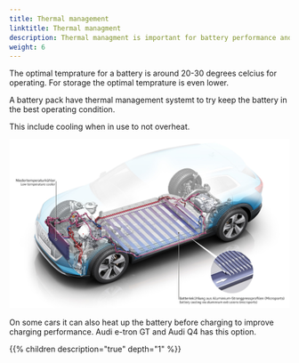 ```yaml
---
title: Thermal management
linktitle: Thermal managment
description: Thermal managment is important for battery performance and health
weight: 6
---
```


The optimal temprature for a battery is around 20-30 degrees celcius for operating. For storage the optimal temprature
is even lower.

A battery pack have thermal management systemt to try keep the battery in the best operating condition.

This include cooling when in use to not overheat.

![Battery cooling](batterycooling_1.jpg "Battery cooling")

On some cars it can also heat up the battery before charging to improve charging performance. Audi e-tron GT and Audi Q4 has this option.

{{% children description="true" depth="1" %}}

